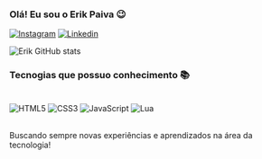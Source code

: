 ### Olá! Eu sou o Erik Paiva 😉

[![Instagram](https://img.shields.io/badge/Instagram-E4405F?style=for-the-badge&logo=instagram&logoColor=white)](https://www.instagram.com/erik_paivaofc/)
[![Linkedin](https://img.shields.io/badge/LinkedIn-0077B5?style=for-the-badge&logo=linkedin&logoColor=white)](www.linkedin.com/in/erik-paiva-4a7b02245)

![Erik GitHub stats](https://github-readme-stats.vercel.app/api?username=PaivaOfc&show_icons=true&theme=dracula)

### Tecnogias que possuo conhecimento 📚

<div style="display: inline_block"><br/> 
    <img align="center" alt="HTML5" src="https://img.shields.io/badge/HTML5-E34F26?style=for-the-badge&logo=html5&logoColor=white">
    <img align="center" alt="CSS3" src="https://img.shields.io/badge/CSS3-1572B6?style=for-the-badge&logo=css3&logoColor=white">
    <img align="center" alt="JavaScript" src="https://img.shields.io/badge/JavaScript-323330?style=for-the-badge&logo=javascript&logoColor=F7DF1E">
    <img align="center" alt="Lua" src="https://img.shields.io/badge/Lua-2C2D72?style=for-the-badge&logo=lua&logoColor=white">
</div></br>

Buscando sempre novas experiências e aprendizados na área da tecnologia!
